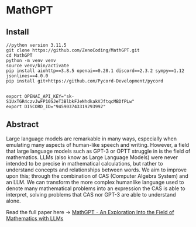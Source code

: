 # MathGPT

## Install

~~~
//python version 3.11.5
git clone https://github.com/ZenoCoding/MathGPT.git
cd MathGPT
python -m venv venv
source venv/bin/activate
pip install aiohttp==3.8.5 openai==0.28.1 discord==2.3.2 sympy==1.12 jsonlines==4.0.0
pip install git+https://github.com/Pycord-Development/pycord


export OPENAI_API_KEY="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"
export DISCORD_ID="945903743319293992"
~~~

## Abstract
Large language models are remarkable in many ways, especially when emulating many aspects of human-like speech and writing. However, a field that large language models such as GPT-3 or OPTT struggle in is the field of mathematics. LLMs (also know as Large Language Models) were never intended to be precise in mathematical calculations, but rather to understand concepts and relationships between words. We aim to improve upon this; through the combination of CAS (Computer Algebra System) and an LLM. We can transform the more complex humanlike language used to denote many mathematical problems into an expression the CAS is able to interpret, solving problems that CAS nor GPT-3 are able to understand alone.

Read the full paper here -> [MathGPT - An Exploration Into the Field of Mathematics with LLMs](https://docs.google.com/document/d/1JSRx4ArHnNyaepVnzyYovBO3OSKnY3CnBVWS2KlXrAw/edit?usp=sharing)